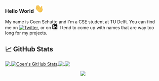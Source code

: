 ### Hello World <img src="https://github.com/CoenSchutte/CoenSchutte/blob/master/Hi.gif" width="29px">

My name is Coen Schutte and I'm a CSE student at TU Delft. You can find me on [![Twitter][1.2]][1],  or on [![LinkedIn][3.2]][3]. I tend to come up with names that are way too long for my projects.



## &#x1f4c8; GitHub Stats

<a href="https://github.com/CoenSchutte/CoenSchutte">
  <img align="center" src="https://github-readme-stats.vercel.app/api/top-langs/?username=CoenSchutte&hide=brainfuck,html&title_color=ffffff&text_color=c9cacc&icon_color=2bbc8a&bg_color=1d1f21" />
</a>
<a href="https://github.com/CoenSchutte/CoenSchutte">
  <img align="center" src="https://github-readme-stats.vercel.app/api?username=CoenSchutte&show_icons=true&line_height=27&count_private=true&title_color=ffffff&text_color=c9cacc&icon_color=2bbc8a&bg_color=1d1f21" alt="Coen's GitHub Stats" />
</a>

<a href="https://github.com/CoenSchutte/assembly-brainfuck-interpreter">
  <img align="center" src="https://github-readme-stats.vercel.app/api/pin/?username=CoenSchutte&repo=assembly-brainfuck-interpreter&title_color=ffffff&text_color=c9cacc&icon_color=2bbc8a&bg_color=1d1f21" />
</a>


<a href="https://github.com/CoenSchutte/extremely-simple-snake-with-bugs-or-as-i-call-it-opportunities">
  <img align="center" src="https://github-readme-stats.vercel.app/api/pin/?username=CoenSchutte&repo=extremely-simple-snake-with-bugs-or-as-i-call-it-opportunities&title_color=ffffff&text_color=c9cacc&icon_color=2bbc8a&bg_color=1d1f21" />
</a>    

<p align="center"><img src="https://i.giphy.com/RThN0hOS2GO4M.gif" /></p>
<!-- links to social media icons -->

<!-- icons with padding -->

[1.1]: http://i.imgur.com/tXSoThF.png (twitter icon with padding)
[2.1]: http://i.imgur.com/0o48UoR.png (github icon with padding)

<!-- icons without padding -->

[1.2]: http://i.imgur.com/wWzX9uB.png (twitter icon without padding)
[2.2]: http://i.imgur.com/9I6NRUm.png (github icon without padding)
[3.2]: https://raw.githubusercontent.com/CoenSchutte/CoenSchutte/master/linkedin-3-16.png (LinkedIn icon without padding)


<!-- links to your social media accounts -->

[1]: https://twitter.com/CoenSchutte
[2]: https://github.com/CoenSchutte
[3]: https://www.linkedin.com/in/coen-schutte-a56960183/


<!-- Resources -->
<!-- Icons: https://simpleicons.org/ -->
<!-- GitHub Stats: https://github.com/anuraghazra/github-readme-stats -->
<!-- Emojis: https://emojipedia.org/emoji/ -->
<!-- HTML Emojis: https://www.fileformat.info/index.htm -->
<!-- Shields: https://shields.io/ -->
<!-- Awesome GitHub Profile README: https://github.com/abhisheknaiidu/awesome-github-profile-readme -->
